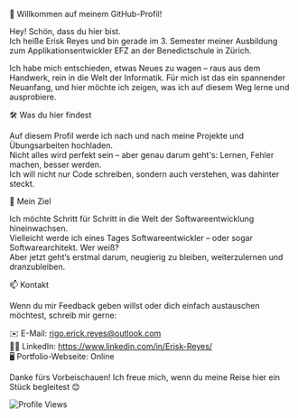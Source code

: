 👋 Willkommen auf meinem GitHub-Profil!

Hey! Schön, dass du hier bist.  
Ich heiße Erisk Reyes und bin gerade im 3. Semester meiner Ausbildung zum Applikationsentwickler EFZ an der Benedictschule in Zürich.

Ich habe mich entschieden, etwas Neues zu wagen – raus aus dem Handwerk, rein in die Welt der Informatik. Für mich ist das ein spannender Neuanfang, und hier möchte ich zeigen, was ich auf diesem Weg lerne und ausprobiere.


🛠️ Was du hier findest

Auf diesem Profil werde ich nach und nach meine Projekte und Übungsarbeiten hochladen.  
Nicht alles wird perfekt sein – aber genau darum geht's: Lernen, Fehler machen, besser werden.  
Ich will nicht nur Code schreiben, sondern auch verstehen, was dahinter steckt.


🌱 Mein Ziel

Ich möchte Schritt für Schritt in die Welt der Softwareentwicklung hineinwachsen.  
Vielleicht werde ich eines Tages Softwareentwickler – oder sogar Softwarearchitekt. Wer weiß?  
Aber jetzt geht’s erstmal darum, neugierig zu bleiben, weiterzulernen und dranzubleiben.

📫 Kontakt

Wenn du mir Feedback geben willst oder dich einfach austauschen möchtest, schreib mir gerne:

 ✉️ E-Mail: rigo.erick.reyes@outlook.com  
 🧑‍💼 LinkedIn: https://www.linkedin.com/in/Erisk-Reyes/  
 🖥️ Portfolio-Webseite: Online


Danke fürs Vorbeischauen! Ich freue mich, wenn du meine Reise hier ein Stück begleitest 😊

![Profile Views](https://komarev.com/ghpvc/?username=EriskReyes&color=blue)


